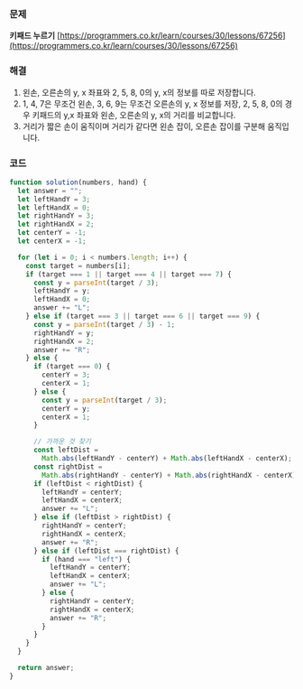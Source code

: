 ### 문제

**키패드 누르기** [https://programmers.co.kr/learn/courses/30/lessons/67256](https://programmers.co.kr/learn/courses/30/lessons/67256)

### 해결

1. 왼손, 오른손의 y, x 좌표와 2, 5, 8, 0의 y, x의 정보를 따로 저장합니다.
2. 1, 4, 7은 무조건 왼손, 3, 6, 9는 무조건 오른손의 y, x 정보를 저장, 2, 5, 8, 0의 경우 키패드의 y,x 좌표와 왼손, 오른손의 y, x의 거리를 비교합니다.
3. 거리가 짧은 손이 움직이며 거리가 같다면 왼손 잡이, 오른손 잡이를 구분해 움직입니다.

### 코드

```javascript
function solution(numbers, hand) {
  let answer = "";
  let leftHandY = 3;
  let leftHandX = 0;
  let rightHandY = 3;
  let rightHandX = 2;
  let centerY = -1;
  let centerX = -1;

  for (let i = 0; i < numbers.length; i++) {
    const target = numbers[i];
    if (target === 1 || target === 4 || target === 7) {
      const y = parseInt(target / 3);
      leftHandY = y;
      leftHandX = 0;
      answer += "L";
    } else if (target === 3 || target === 6 || target === 9) {
      const y = parseInt(target / 3) - 1;
      rightHandY = y;
      rightHandX = 2;
      answer += "R";
    } else {
      if (target === 0) {
        centerY = 3;
        centerX = 1;
      } else {
        const y = parseInt(target / 3);
        centerY = y;
        centerX = 1;
      }

      // 가까운 것 찾기
      const leftDist =
        Math.abs(leftHandY - centerY) + Math.abs(leftHandX - centerX);
      const rightDist =
        Math.abs(rightHandY - centerY) + Math.abs(rightHandX - centerX);
      if (leftDist < rightDist) {
        leftHandY = centerY;
        leftHandX = centerX;
        answer += "L";
      } else if (leftDist > rightDist) {
        rightHandY = centerY;
        rightHandX = centerX;
        answer += "R";
      } else if (leftDist === rightDist) {
        if (hand === "left") {
          leftHandY = centerY;
          leftHandX = centerX;
          answer += "L";
        } else {
          rightHandY = centerY;
          rightHandX = centerX;
          answer += "R";
        }
      }
    }
  }

  return answer;
}
```
